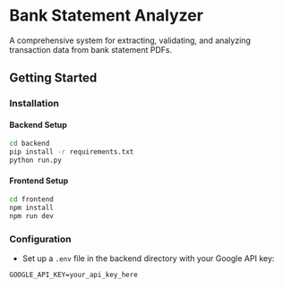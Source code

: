 # Bank Statement Analyzer

A comprehensive system for extracting, validating, and analyzing transaction data from bank statement PDFs.

## Getting Started

### Installation

#### Backend Setup
```bash
cd backend
pip install -r requirements.txt
python run.py
```

#### Frontend Setup
```bash
cd frontend
npm install
npm run dev
```

### Configuration
- Set up a `.env` file in the backend directory with your Google API key:
```
GOOGLE_API_KEY=your_api_key_here
```